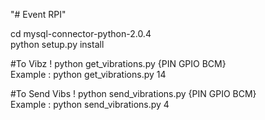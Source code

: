 "# Event RPI"

cd mysql-connector-python-2.0.4 <br>
python setup.py install

#To Vibz !
python get_vibrations.py {PIN GPIO BCM}<br>
Example : python get_vibrations.py 14

#To Send Vibs !
python send_vibrations.py {PIN GPIO BCM}<br>
Example : python send_vibrations.py 4
